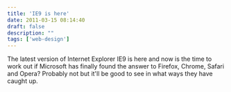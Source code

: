 ```yaml
---
title: 'IE9 is here'
date: 2011-03-15 08:14:40
draft: false
description: ""
tags: ['web-design']
---
```


The latest version of Internet Explorer IE9 is here and now is the time to work out if Microsoft has finally found the answer to Firefox, Chrome, Safari and Opera? Probably not but it'll be good to see in what ways they have caught up.